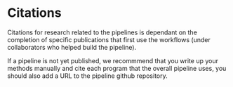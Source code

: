 # Citations 

Citations for research related to the pipelines is dependant on the completion of specific publications that first use the workflows (under collaborators who helped build the pipeline). 

If a pipeline is not yet published, we recommmend that you write up your methods manually and cite each program that the overall pipeline uses, you should also add a URL to the pipeline github repository.
